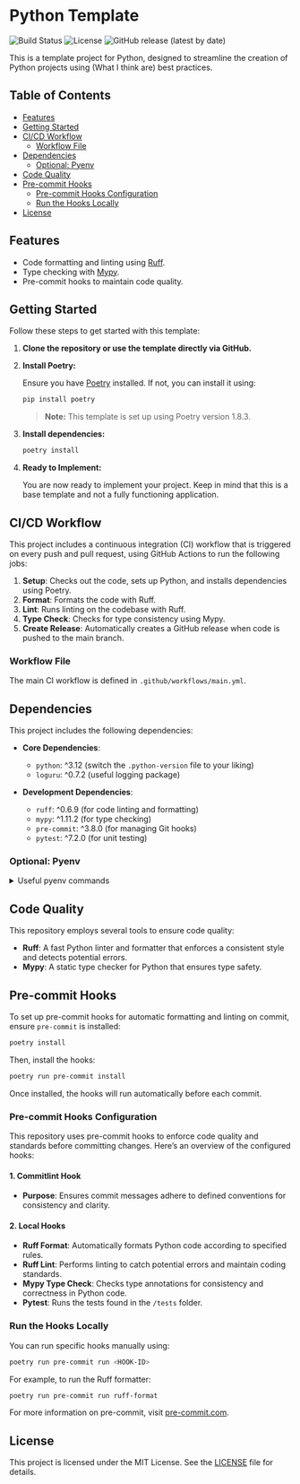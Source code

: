 # Python Template

![Build Status](https://github.com/logic-py/python-template/actions/workflows/ci_check_release.yml/badge.svg)
![License](https://img.shields.io/github/license/logic-py/python-template.svg)
![GitHub release (latest by date)](https://img.shields.io/github/v/release/logic-py/python-template)

This is a template project for Python, designed to streamline the creation of Python projects using (What I think are)
best practices.

## Table of Contents

- [Features](#features)
- [Getting Started](#getting-started)
- [CI/CD Workflow](#cicd-workflow)
    - [Workflow File](#workflow-file)
- [Dependencies](#dependencies)
    - [Optional: Pyenv](#optional-pyenv)
- [Code Quality](#code-quality)
- [Pre-commit Hooks](#pre-commit-hooks)
    - [Pre-commit Hooks Configuration](#pre-commit-hooks-configuration)
    - [Run the Hooks Locally](#run-the-hooks-locally)
- [License](#license)

## Features

- Code formatting and linting using [Ruff](https://ruff.rs).
- Type checking with [Mypy](https://mypy.readthedocs.io).
- Pre-commit hooks to maintain code quality.

## Getting Started

Follow these steps to get started with this template:

1. **Clone the repository or use the template directly via GitHub.**

2. **Install Poetry:**

   Ensure you have [Poetry](https://python-poetry.org/) installed. If not, you can install it using:
   ```bash
   pip install poetry
   ```
   > **Note:** This template is set up using Poetry version 1.8.3.

3. **Install dependencies:**

   ```bash
   poetry install
   ```

4. **Ready to Implement:**

   You are now ready to implement your project. Keep in mind that this is a base template and not a fully functioning
   application.

## CI/CD Workflow

This project includes a continuous integration (CI) workflow that is triggered on every push and pull request, using
GitHub Actions to run the following jobs:

1. **Setup**: Checks out the code, sets up Python, and installs dependencies using Poetry.
2. **Format**: Formats the code with Ruff.
3. **Lint**: Runs linting on the codebase with Ruff.
4. **Type Check**: Checks for type consistency using Mypy.
5. **Create Release**: Automatically creates a GitHub release when code is pushed to the main branch.

### Workflow File

The main CI workflow is defined in `.github/workflows/main.yml`.

## Dependencies

This project includes the following dependencies:

- **Core Dependencies**:
    - `python`: ^3.12 (switch the `.python-version` file to your liking)
    - `loguru`: ^0.7.2 (useful logging package)

- **Development Dependencies**:
    - `ruff`: ^0.6.9 (for code linting and formatting)
    - `mypy`: ^1.11.2 (for type checking)
    - `pre-commit`: ^3.8.0 (for managing Git hooks)
    - `pytest`: ^7.2.0 (for unit testing)

### Optional: Pyenv

<details>
<summary>Useful pyenv commands</summary>

Updating pyenv will refresh the Python mirrors to find the latest Python versions available:

```bash
pyenv update
```

List all available Python versions:

```bash
pyenv install --list
```

Download & install a specific Python version:

```bash
pyenv install 3.12.7
```

List the global Python version set by your system:

```bash
pyenv global
```

List the Python version set for your project/folder:

```bash
pyenv local
```

Set the global Python version for your system:

```bash
pyenv global 3.12.7
```

Set the local Python version for your project:

```bash
pyenv local 3.12.7
```

Feel free to utilize Pyenv and modify the `.python-version` file to your preference.

</details>

## Code Quality

This repository employs several tools to ensure code quality:

- **Ruff**: A fast Python linter and formatter that enforces a consistent style and detects potential errors.
- **Mypy**: A static type checker for Python that ensures type safety.

## Pre-commit Hooks

To set up pre-commit hooks for automatic formatting and linting on commit, ensure `pre-commit` is installed:

```bash
poetry install
```

Then, install the hooks:

```bash
poetry run pre-commit install
```

Once installed, the hooks will run automatically before each commit.

### Pre-commit Hooks Configuration

This repository uses pre-commit hooks to enforce code quality and standards before committing changes. Here’s an
overview of the configured hooks:

#### 1. Commitlint Hook

- **Purpose**: Ensures commit messages adhere to defined conventions for consistency and clarity.

#### 2. Local Hooks

- **Ruff Format**: Automatically formats Python code according to specified rules.
- **Ruff Lint**: Performs linting to catch potential errors and maintain coding standards.
- **Mypy Type Check**: Checks type annotations for consistency and correctness in Python code.
- **Pytest**: Runs the tests found in the `/tests` folder.

### Run the Hooks Locally

You can run specific hooks manually using:

```bash
poetry run pre-commit run <HOOK-ID>
```

For example, to run the Ruff formatter:

```bash
poetry run pre-commit run ruff-format
```

For more information on pre-commit, visit [pre-commit.com](https://pre-commit.com).

## License

This project is licensed under the MIT License. See the [LICENSE](LICENSE) file for details.
